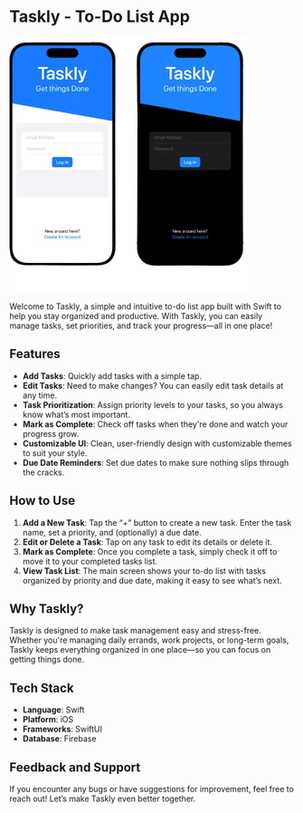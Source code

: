 # Taskly - To-Do List App

![list](./To-Do-List/images/Taskly.png)


Welcome to Taskly, a simple and intuitive to-do list app built with Swift to help you stay organized and productive. With Taskly, you can easily manage tasks, set priorities, and track your progress—all in one place!


## Features
- **Add Tasks**: Quickly add tasks with a simple tap.
- **Edit Tasks**: Need to make changes? You can easily edit task details at any time.
- **Task Prioritization**: Assign priority levels to your tasks, so you always know what’s most important.
- **Mark as Complete**: Check off tasks when they're done and watch your progress grow.
- **Customizable UI**: Clean, user-friendly design with customizable themes to suit your style.
- **Due Date Reminders**: Set due dates to make sure nothing slips through the cracks.

## How to Use
1. **Add a New Task**: Tap the “+” button to create a new task. Enter the task name, set a priority, and (optionally) a due date.
2. **Edit or Delete a Task**: Tap on any task to edit its details or delete it.
3. **Mark as Complete**: Once you complete a task, simply check it off to move it to your completed tasks list.
4. **View Task List**: The main screen shows your to-do list with tasks organized by priority and due date, making it easy to see what’s next.

## Why Taskly?
Taskly is designed to make task management easy and stress-free. Whether you're managing daily errands, work projects, or long-term goals, Taskly keeps everything organized in one place—so you can focus on getting things done.

## Tech Stack
- **Language**: Swift
- **Platform**: iOS
- **Frameworks**: SwiftUI
- **Database**: Firebase

## Feedback and Support
If you encounter any bugs or have suggestions for improvement, feel free to reach out! Let’s make Taskly even better together.

